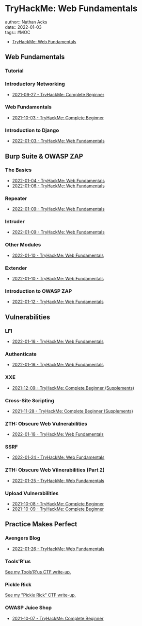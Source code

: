 # TryHackMe: Web Fundamentals

author:: Nathan Acks  
date:: 2022-01-03  
tags:: #MOC

* [TryHackMe: Web Fundamentals](https://tryhackme.com/path/outline/web)

## Web Fundamentals

### Tutorial

### Introductory Networking

* [2021-09-27 - TryHackMe: Complete Beginner](../log/2021-09-27-tryhackme-complete-beginner.md)

### Web Fundamentals

* [2021-10-03 - TryHackMe: Complete Beginner](../log/2021-10-03-tryhackme-complete-beginner.md)

### Introduction to Django

* [2022-01-03 - TryHackMe: Web Fundamentals](../log/2022-01-03-tryhackme-web-fundamentals.md)

## Burp Suite & OWASP ZAP

### The Basics

* [2022-01-04 - TryHackMe: Web Fundamentals](../log/2022-01-04-tryhackme-web-fundamentals.md)
* [2022-01-06 - TryHackMe: Web Fundamentals](../log/2022-01-06-tryhackme-web-fundamentals.md)

### Repeater

* [2022-01-09 - TryHackMe: Web Fundamentals](../log/2022-01-09-tryhackme-web-fundamentals.md)

### Intruder

* [2022-01-09 - TryHackMe: Web Fundamentals](../log/2022-01-09-tryhackme-web-fundamentals.md)

### Other Modules

* [2022-01-10 - TryHackMe: Web Fundamentals](../log/2022-01-10-tryhackme-web-fundamentals.md)

### Extender

* [2022-01-10 - TryHackMe: Web Fundamentals](../log/2022-01-10-tryhackme-web-fundamentals.md)

### Introduction to OWASP ZAP

* [2022-01-12 - TryHackMe: Web Fundamentals](../log/2022-01-12-tryhackme-web-fundamentals.md)

## Vulnerabilities

### LFI

* [2022-01-16 - TryHackMe: Web Fundamentals](../log/2022-01-16-tryhackme-web-fundamentals.md)

### Authenticate

* [2022-01-16 - TryHackMe: Web Fundamentals](../log/2022-01-16-tryhackme-web-fundamentals.md)

### XXE

* [2021-12-09 - TryHackMe: Complete Beginner (Supplements)](../log/2021-12-09-tryhackme-complete-beginner-supplements.md)

### Cross-Site Scripting

* [2021-11-28 - TryHackMe: Complete Beginner (Supplements)](../log/2021-11-28-tryhackme-complete-beginner-supplements.md)

### ZTH: Obscure Web Vulnerabilities

* [2022-01-16 - TryHackMe: Web Fundamentals](../log/2022-01-16-tryhackme-web-fundamentals.md)

### SSRF

* [2022-01-24 - TryHackMe: Web Fundamentals](../log/2022-01-24-tryhackme-web-fundamentals.md)

### ZTH: Obscure Web Vilnerabilities (Part 2)

* [2022-01-25 - TryHackMe: Web Fundamentals](../log/2022-01-25-tryhackme-web-fundamentals.md)

### Upload Vulnerabilities

* [2021-10-08 - TryHackMe: Complete Beginner](../log/2021-10-08-tryhackme-complete-beginner.md)
* [2021-10-09 - TryHackMe: Complete Beginner](../log/2021-10-09-tryhackme-complete-beginner.md)

## Practice Makes Perfect

### Avengers Blog

* [2022-01-26 - TryHackMe: Web Fundamentals](../log/2022-01-26-tryhackme-web-fundamentals.md)

### Tools'R'us

[See my Tools'R'us CTF write-up.](tryhackme-tools-r-us.md)

### Pickle Rick

[See my "Pickle Rick" CTF write-up.](../notes/tryhackme-pickle-rick.md)

### OWASP Juice Shop

* [2021-10-07 - TryHackMe: Complete Beginner](../log/2021-10-07-tryhackme-complete-beginner.md)
